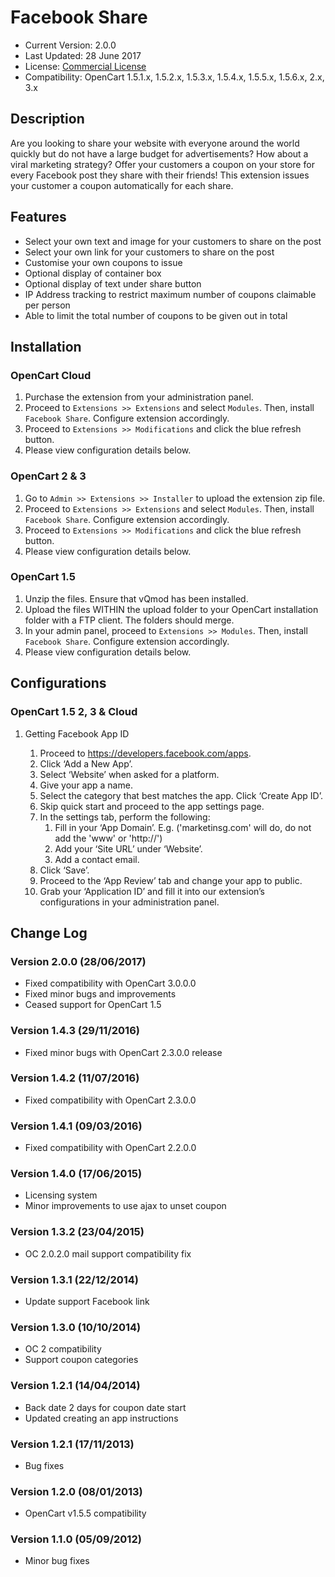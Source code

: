 # Facebook Share

* Current Version: 2.0.0
* Last Updated: 28 June 2017
* License: [Commercial License][1]
* Compatibility: OpenCart 1.5.1.x, 1.5.2.x, 1.5.3.x, 1.5.4.x, 1.5.5.x, 1.5.6.x, 2.x, 3.x


[1]: https://www.marketinsg.com/usage-license

## Description

Are you looking to share your website with everyone around the world quickly but do not have a large budget for advertisements? How about a viral marketing strategy? Offer your customers a coupon on your store for every Facebook post they share with their friends! This extension issues your customer a coupon automatically for each share.

## Features

* Select your own text and image for your customers to share on the post
* Select your own link for your customers to share on the post
* Customise your own coupons to issue
* Optional display of container box
* Optional display of text under share button
* IP Address tracking to restrict maximum number of coupons claimable per person
* Able to limit the total number of coupons to be given out in total

## Installation

### OpenCart Cloud

1. Purchase the extension from your administration panel.
2. Proceed to `Extensions >> Extensions` and select `Modules`. Then, install `Facebook Share`. Configure extension accordingly.
3. Proceed to `Extensions >> Modifications` and click the blue refresh button.
4. Please view configuration details below.

### OpenCart 2 & 3

1. Go to `Admin >> Extensions >> Installer` to upload the extension zip file.
2. Proceed to `Extensions >> Extensions` and select `Modules`. Then, install `Facebook Share`. Configure extension accordingly.
3. Proceed to `Extensions >> Modifications` and click the blue refresh button.
4. Please view configuration details below.

### OpenCart 1.5

1. Unzip the files. Ensure that vQmod has been installed.
2. Upload the files WITHIN the upload folder to your OpenCart installation folder with a FTP client. The folders should merge.
3. In your admin panel, proceed to `Extensions >> Modules`. Then, install `Facebook Share`. Configure extension accordingly.
4. Please view configuration details below.

## Configurations

### OpenCart 1.5 2, 3 & Cloud

1. Getting Facebook App ID

	1. Proceed to https://developers.facebook.com/apps.
	2. Click ‘Add a New App’.
	3. Select ‘Website’ when asked for a platform.
	4. Give your app a name.
	5. Select the category that best matches the app. Click ‘Create App ID’.
	6. Skip quick start and proceed to the app settings page.
	7. In the settings tab, perform the following:
		1. Fill in your ‘App Domain’. E.g. ('marketinsg.com' will do, do not add the 'www' or 'http://')
		2. Add your ‘Site URL’ under ‘Website’.
		3. Add a contact email.
	8. Click ‘Save’.
	9. Proceed to the ‘App Review’ tab and change your app to public.
	10. Grab your ‘Application ID’ and fill it into our extension’s configurations in your administration panel.

## Change Log

### Version 2.0.0 (28/06/2017)
* Fixed compatibility with OpenCart 3.0.0.0
* Fixed minor bugs and improvements
* Ceased support for OpenCart 1.5
### Version 1.4.3 (29/11/2016)
* Fixed minor bugs with OpenCart 2.3.0.0 release
### Version 1.4.2 (11/07/2016)
* Fixed compatibility with OpenCart 2.3.0.0
### Version 1.4.1 (09/03/2016)
* Fixed compatibility with OpenCart 2.2.0.0
### Version 1.4.0 (17/06/2015)
* Licensing system
* Minor improvements to use ajax to unset coupon
### Version 1.3.2 (23/04/2015)
* OC 2.0.2.0 mail support compatibility fix
### Version 1.3.1 (22/12/2014)
* Update support Facebook link
### Version 1.3.0 (10/10/2014)
* OC 2 compatibility
* Support coupon categories
### Version 1.2.1 (14/04/2014)
* Back date 2 days for coupon date start
* Updated creating an app instructions
### Version 1.2.1 (17/11/2013)
* Bug fixes
### Version 1.2.0 (08/01/2013)
* OpenCart v1.5.5 compatibility
### Version 1.1.0 (05/09/2012)
* Minor bug fixes